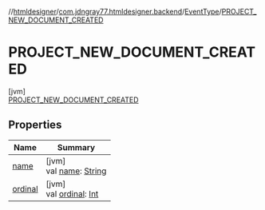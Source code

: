 //[htmldesigner](../../../../index.md)/[com.jdngray77.htmldesigner.backend](../../index.md)/[EventType](../index.md)/[PROJECT_NEW_DOCUMENT_CREATED](index.md)

# PROJECT_NEW_DOCUMENT_CREATED

[jvm]\
[PROJECT_NEW_DOCUMENT_CREATED](index.md)

## Properties

| Name | Summary |
|---|---|
| [name](../../../com.jdngray77.htmldesigner.frontend.controls/-quad-control/-quad-control-mode/-all/index.md#-372974862%2FProperties%2F-1216412040) | [jvm]<br>val [name](../../../com.jdngray77.htmldesigner.frontend.controls/-quad-control/-quad-control-mode/-all/index.md#-372974862%2FProperties%2F-1216412040): [String](https://kotlinlang.org/api/latest/jvm/stdlib/kotlin/-string/index.html) |
| [ordinal](../../../com.jdngray77.htmldesigner.frontend.controls/-quad-control/-quad-control-mode/-all/index.md#-739389684%2FProperties%2F-1216412040) | [jvm]<br>val [ordinal](../../../com.jdngray77.htmldesigner.frontend.controls/-quad-control/-quad-control-mode/-all/index.md#-739389684%2FProperties%2F-1216412040): [Int](https://kotlinlang.org/api/latest/jvm/stdlib/kotlin/-int/index.html) |

